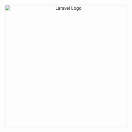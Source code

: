 <p align="center"><a href="https://laravel.com" target="_blank"><img src="../storage/app/public/image/default/sci-card-black.png" width="400" alt="Laravel Logo"></a></p>
